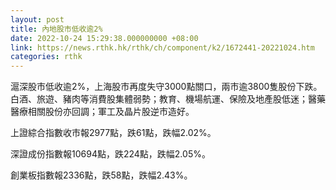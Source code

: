 ```yaml
---
layout: post
title: 內地股市低收逾2%
date: 2022-10-24 15:29:38.000000000 +08:00
link: https://news.rthk.hk/rthk/ch/component/k2/1672441-20221024.htm
categories: rthk
---
```


滬深股市低收逾2%，上海股市再度失守3000點關口，兩市逾3800隻股份下跌。白酒、旅遊、豬肉等消費股集體弱勢；教育、機場航運、保險及地產股低迷；醫藥醫療相關股份亦回調；軍工及晶片股逆市造好。

上證綜合指數收市報2977點，跌61點，跌幅2.02%。

深證成份指數報10694點，跌224點，跌幅2.05%。

創業板指數報2336點，跌58點，跌幅2.43%。
